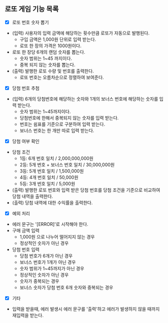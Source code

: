 ## 로또 게임 기능 목록

- [x] 로또 번호 숫자 뽑기
- (입력) 사용자의 입력 금액에 해당하는 횟수만큼 로또가 자동으로 발행된다.
  - 구입 금액은 1,000원 단위로 입력 받는다.
  - 로또 한 장의 가격은 1000원이다.
- 로또 한 장당 6개의 랜덤 숫자를 뽑는다.
  - 숫자 범위는 1~45 까지이다.
  - 중복 되지 않는 숫자를 뽑는다.
- (출력) 발행한 로또 수량 및 번호를 출력한다.
  - 로또 번호는 오름차순으로 정렬하여 보여준다.

- [x] 당첨 번호 추첨
- (입력) 6개의 당첨번호에 해당하는 숫자와 1개의 보너스 번호에 해당하는 숫자를 입력 받는다.
  - 숫자 범위는 1~45까지이다.
  - 당첨번호에 한해서 중복되지 않는 숫자를 입력 받는다.
  - 번호는 쉼표를 기준으로 구분하여 입력 받는다.
  - 보너스 번호는 한 개만 따로 입력 받는다.

- [x] 당첨 여부 확인
- 당첨 조건
  - 1등: 6개 번호 일치 / 2,000,000,000원
  - 2등: 5개 번호 + 보너스 번호 일치 / 30,000,000원
  - 3등: 5개 번호 일치 / 1,500,000원
  - 4등: 4개 번호 일치 / 50,000원
  - 5등: 3개 번호 일치 / 5,000원
- (출력) 발행한 로또 번호와 입력 받은 당첨 번호를 당첨 조건을 기준으로 비교하여 당첨 내역을 출력한다.
- (출력) 당첨 내역에 대한 수익률을 출력한다.

- [x] 예외 처리
- 에러 문구는 '[ERROR]'로 시작해야 한다.
- 구매 금액 입력
  - 1,000원 으로 나누어 떨어지지 않는 경우
  - 정상적인 숫자가 아닌 경우 
- 당첨 번호 입력
  - 당첨 번호가 6개가 아닌 경우
  - 보너스 번호가 1개가 아닌 경우
  - 숫자 범위가 1~45까지가 아닌 경우
  - 정상적인 숫자가 아닌 경우
  - 숫자가 중복되는 경우
  - 보너스 숫자가 당첨 번호 6개 숫자와 중복되는 경우

- [x] 기타
- 입력을 받을때, 에러 발생시 에러 문구를 '출력'하고 에러가 발생하지 않을 때까지 재입력을 받는다.